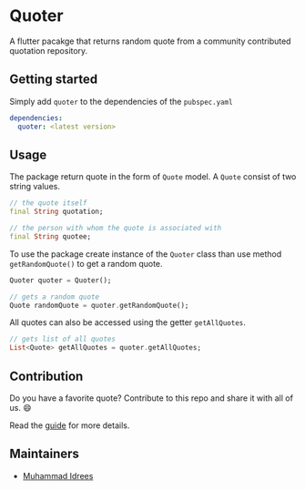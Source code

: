 # Quoter

A flutter pacakge that returns random quote from a community contributed quotation repository.

## Getting started

Simply add `quoter` to the dependencies of the `pubspec.yaml`

```yaml
dependencies:
  quoter: <latest version>
```

## Usage
The package return quote in the form of `Quote` model. A `Quote` consist of two string values.

```dart
// the quote itself
final String quotation;

// the person with whom the quote is associated with
final String quotee;
```

To use the package create instance of the `Quoter` class than use method `getRandomQuote()` to get a random quote.

```dart
Quoter quoter = Quoter();

// gets a random quote
Quote randomQuote = quoter.getRandomQuote();
```

All quotes can also be accessed using the getter `getAllQuotes`.

```dart
// gets list of all quotes
List<Quote> getAllQuotes = quoter.getAllQuotes;
```

## Contribution

Do you have a favorite quote? Contribute to this repo and share it with all of us. :smile:

Read the [guide](https://github.com/muhammadidrees/quoter/CONTRIBUTING.md) for more details.

## Maintainers
- [Muhammad Idrees](https://github.com/muhammadIdrees)
